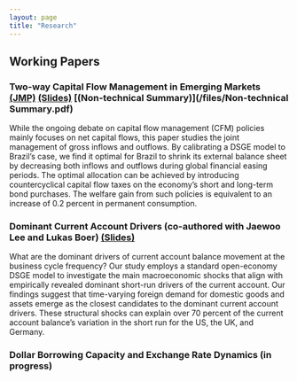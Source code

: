 ```yaml
---
layout: page
title: "Research"
---
```


## Working Papers

### Two-way Capital Flow Management in Emerging Markets [(JMP)](/files/JobPaperSunM.pdf) [(Slides)](/files/Slides_First.pdf) [(Non-technical Summary)](/files/Non-technical Summary.pdf)
While the ongoing debate on capital flow management (CFM) policies mainly focuses on net capital flows, this paper studies the joint management of gross inflows and outflows. By calibrating a DSGE model to Brazil’s case, we find it optimal for Brazil to shrink its external balance sheet by decreasing both inflows and outflows during global financial easing periods. The optimal allocation can be achieved by introducing countercyclical capital flow taxes on the economy’s short and long-term bond purchases. The welfare gain from such policies is equivalent to an increase of 0.2 percent in permanent consumption.

### Dominant Current Account Drivers (co-authored with Jaewoo Lee and Lukas Boer) [(Slides)](/files/Slides_Second.pdf)
What are the dominant drivers of current account balance movement at the business cycle frequency? Our study employs a standard open-economy DSGE model to investigate the main macroeconomic shocks that align with empirically revealed dominant short-run drivers of the current account. Our findings suggest that time-varying foreign demand for domestic goods and assets emerge as the closest candidates to the dominant current account drivers. These structural shocks can explain over 70 percent of the current account balance’s variation in the short run for the US, the UK, and Germany.

### Dollar Borrowing Capacity and Exchange Rate Dynamics (in progress)
